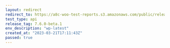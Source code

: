 ```yaml
---
layout: redirect
redirect_to: https://a8c-woo-test-reports.s3.amazonaws.com/public/release/7.6.0-beta.1/wp-latest/api/index.html
test_type: api
release_tag: 7.6.0-beta.1
env_description: "wp-latest"
created_at: "2023-03-21T17:11:43Z"
passed: true
---
```

